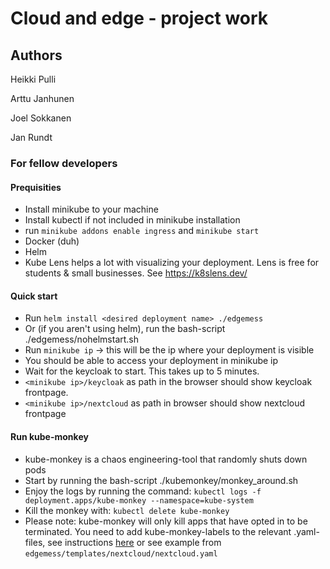 # Cloud and edge - project work

## Authors

Heikki Pulli

Arttu Janhunen

Joel Sokkanen

Jan Rundt

### For fellow developers

#### Prequisities

* Install minikube to your machine
* Install kubectl if not included in minikube installation
* run `minikube addons enable ingress` and `minikube start`
* Docker (duh)
* Helm
* Kube Lens helps a lot with visualizing your deployment. Lens is free for students & small businesses. See https://k8slens.dev/ 

#### Quick start

* Run `helm install <desired deployment name> ./edgemess`
* Or (if you aren't using helm), run the bash-script ./edgemess/nohelmstart.sh
* Run `minikube ip` -> this will be the ip where your deployment is visible
* You should be able to access your deployment in minikube ip
* Wait for the keycloak to start. This takes up to 5 minutes.
* `<minikube ip>/keycloak` as path in the browser should show keycloak frontpage.
* `<minikube ip>/nextcloud` as path in browser should show nextcloud frontpage

#### Run kube-monkey

* kube-monkey is a chaos engineering-tool that randomly shuts down pods
* Start by running the bash-script ./kubemonkey/monkey_around.sh
* Enjoy the logs by running the command: `kubectl logs -f deployment.apps/kube-monkey --namespace=kube-system`
* Kill the monkey with: `kubectl delete kube-monkey`
* Please note: kube-monkey will only kill apps that have opted in to be terminated. You need to add kube-monkey-labels to the relevant .yaml-files, see instructions [here](https://github.com/asobti/kube-monkey#opting-in-to-chaos) or see example from `edgemess/templates/nextcloud/nextcloud.yaml`

